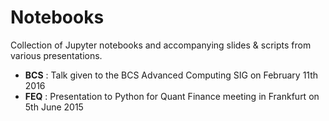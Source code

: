 # Notebooks
Collection of Jupyter notebooks and accompanying slides & scripts from various presentations.

-  **BCS** : Talk given to the BCS Advanced Computing SIG on February 11th 2016
-   **FEQ** : Presentation to Python for Quant Finance meeting in Frankfurt on 5th June 2015




